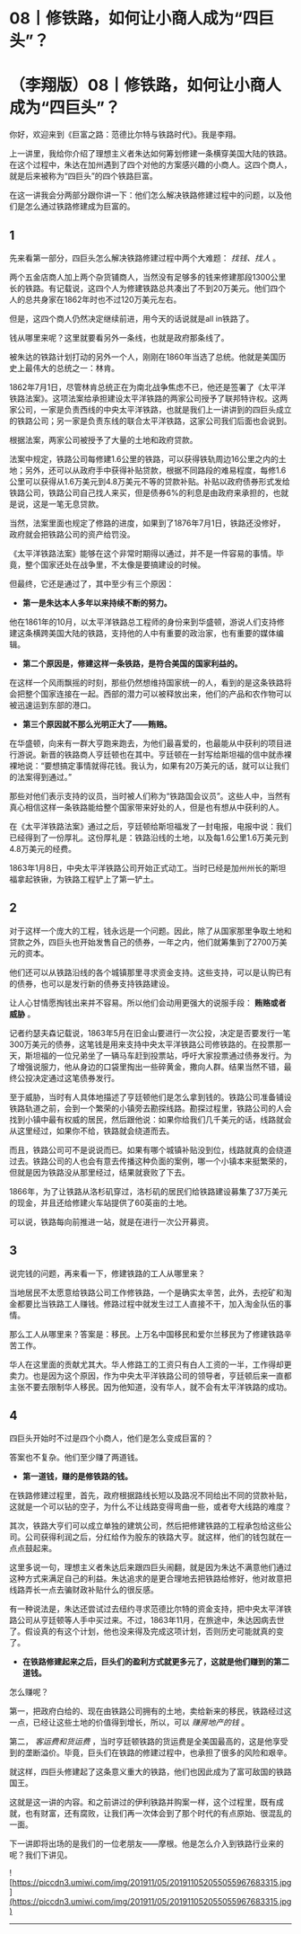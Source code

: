 # 08丨修铁路，如何让小商人成为“四巨头”？

# （李翔版）08丨修铁路，如何让小商人成为“四巨头”？

你好，欢迎来到《巨富之路：范德比尔特与铁路时代》。我是李翔。

上一讲里，我给你介绍了理想主义者朱达如何筹划修建一条横穿美国大陆的铁路。在这个过程中，朱达在加州遇到了四个对他的方案感兴趣的小商人。这四个商人，就是后来被称为“四巨头”的四个铁路巨富。

在这一讲我会分两部分跟你讲一下：他们怎么解决铁路修建过程中的问题，以及他们是怎么通过铁路修建成为巨富的。

## 1

先来看第一部分，四巨头怎么解决铁路修建过程中两个大难题： *找钱、找人* 。

两个五金店商人加上两个杂货铺商人，当然没有足够多的钱来修建那段1300公里长的铁路。有记载说，这四个人为修建铁路总共凑出了不到20万美元。他们四个人的总共身家在1862年时也不过120万美元左右。

但是，这四个商人仍然决定继续前进，用今天的话说就是all in铁路了。

钱从哪里来呢？这里就要看另外一条线，也就是政府那条线了。

被朱达的铁路计划打动的另外一个人，刚刚在1860年当选了总统。他就是美国历史上最伟大的总统之一：林肯。

1862年7月1日，尽管林肯总统正在为南北战争焦虑不已，他还是签署了《太平洋铁路法案》。这项法案给承担建设太平洋铁路的两家公司授予了联邦特许权。这两家公司，一家是负责西线的中央太平洋铁路，也就是我们上一讲讲到的四巨头成立的铁路公司；另一家是负责东线的联合太平洋铁路，这家公司我们后面也会说到。

根据法案，两家公司被授予了大量的土地和政府贷款。

法案中规定，铁路公司每修建1.6公里的铁路，可以获得铁轨周边16公里之内的土地；另外，还可以从政府手中获得补贴贷款，根据不同路段的难易程度，每修1.6公里可以获得从1.6万美元到4.8万美元不等的贷款补贴。补贴以政府债券形式发给铁路公司，铁路公司自己找人来买，但是债券6%的利息是由政府来承担的，也就是说，这是一笔无息贷款。

当然，法案里面也规定了修路的进度，如果到了1876年7月1日，铁路还没修好，政府就会把铁路公司的资产给罚没。

《太平洋铁路法案》能够在这个非常时期得以通过，并不是一件容易的事情。毕竟，整个国家还处在战争里，不太像是要搞建设的时候。

但最终，它还是通过了，其中至少有三个原因：

* **第一是朱达本人多年以来持续不断的努力。** 

他在1861年的10月，以太平洋铁路总工程师的身份来到华盛顿，游说人们支持修建这条横跨美国大陆的铁路，支持他的人中有重要的政治家，也有重要的媒体编辑。

* **第二个原因是，修建这样一条铁路，是符合美国的国家利益的。** 

在这样一个风雨飘摇的时刻，那些仍然想维持国家统一的人，看到的是这条铁路将会把整个国家连接在一起。西部的潜力可以被释放出来，他们的产品和农作物可以被迅速运到东部的港口。

* **第三个原因就不那么光明正大了——贿赂。** 

在华盛顿，向来有一群大亨跑来跑去，为他们最喜爱的，也最能从中获利的项目进行游说。新晋的铁路商人亨廷顿也在其中。亨廷顿在一封写给斯坦福的信中就赤裸裸地说：“要想搞定事情就得花钱。我认为，如果有20万美元的话，就可以让我们的法案得到通过。”

那些对他们表示支持的议员，当时被人们称为“铁路国会议员”。这些人中，当然有真心相信这样一条铁路能给整个国家带来好处的人，但是也有想从中获利的人。

在《太平洋铁路法案》通过之后，亨廷顿给斯坦福发了一封电报，电报中说：我们已经得到了一份厚礼。这份厚礼是：铁路沿线的土地，以及每1.6公里1.6万美元到4.8万美元的经费。

1863年1月8日，中央太平洋铁路公司开始正式动工。当时已经是加州州长的斯坦福拿起铁锹，为铁路工程铲上了第一铲土。

## 2

对于这样一个庞大的工程，钱永远是一个问题。因此，除了从国家那里争取土地和贷款之外，四巨头也开始发售自己的债券，一年之内，他们就筹集到了2700万美元的资本。

他们还可以从铁路沿线的各个城镇那里寻求资金支持。这些支持，可以是认购已有的债券，也可以是发行新的债券支持铁路建设。

让人心甘情愿掏钱出来并不容易。所以他们会动用更强大的说服手段： **贿赂或者威胁** 。

记者约瑟夫森记载说，1863年5月在旧金山要进行一次公投，决定是否要发行一笔300万美元的债券，这笔钱是用来支持中央太平洋铁路公司修铁路的。在投票那一天，斯坦福的一位兄弟坐了一辆马车赶到投票站，呼吁大家投票通过债券发行。为了增强说服力，他从身边的口袋里掏出一些碎黄金，撒向人群。结果当然不错，最终公投决定通过这笔债券发行。

至于威胁，当时有人具体地描述了亨廷顿他们是怎么拿到钱的。铁路公司准备铺设铁路轨道之前，会到一个繁荣的小镇旁去勘探线路。勘探过程里，铁路公司的人会找到小镇中最有权威的居民，然后跟他说：如果你给我们几千美元的话，线路就会从这里经过，如果你不给，铁路就会绕道而去。

而且，铁路公司可不是说说而已。如果有哪个城镇补贴没到位，线路就真的会绕道过去。铁路公司的人也会有意去传播这种负面的案例，哪一个小镇本来挺繁荣的，但就是因为铁路没从那里经过，结果就衰败了下去。

1866年，为了让铁路从洛杉矶穿过，洛杉矶的居民们给铁路建设募集了37万美元的现金，并且还给修建火车站提供了60英亩的土地。

可以说，铁路每向前推进一站，就是在进行一次公开募资。

## 3

说完钱的问题，再来看一下，修建铁路的工人从哪里来？

当地居民不太愿意给铁路公司工作修铁路，一个是确实太辛苦，此外，去挖矿和淘金都要比当铁路工人赚钱。修路过程中就发生过工人直接不干，加入淘金队伍的事情。

那么工人从哪里来？答案是：移民。上万名中国移民和爱尔兰移民为了修建铁路辛苦工作。

华人在这里面的贡献尤其大。华人修路工的工资只有白人工资的一半，工作得却更卖力。也是因为这个原因，作为中央太平洋铁路公司的领导者，亨廷顿后来一直都主张不要去限制华人移民。因为他知道，没有华人，就不会有太平洋铁路的成功。

## 4

四巨头开始时不过是四个小商人，他们是怎么变成巨富的？

答案也不复杂。他们至少赚了两道钱。

* **第一道钱，赚的是修铁路的钱。** 

在铁路修建过程里，首先，政府根据路线长短以及路况不同给出不同的贷款补贴，这就是一个可以钻的空子，为什么不让线路变得弯曲一些，或者夸大线路的难度？

其次，铁路大亨们可以成立单独的建筑公司，然后把修建铁路的工程承包给这些公司。公司获得利润之后，分红给作为股东的铁路大亨。就这样，他们的钱包就在一点点鼓起来。

这里多说一句，理想主义者朱达后来跟四巨头闹翻，就是因为朱达不满意他们通过这种方式来满足自己的利益。朱达追求的是更合理地去把铁路给修好，他对故意把线路弄长一点去骗财政补贴什么的很反感。

有一种说法是，朱达还尝试过去纽约寻求范德比尔特的资金支持，把中央太平洋铁路公司从亨廷顿等人手中买过来。不过，1863年11月，在旅途中，朱达因病去世了。假设真的有这个计划，他也没来得及完成这项计划，否则历史可能就真的变了。

* **在铁路修建起来之后，巨头们的盈利方式就更多元了，这就是他们赚到的第二道钱。** 

怎么赚呢？

第一，把政府白给的、现在由铁路公司拥有的土地，卖给新来的移民，铁路经过这一点，已经让这些土地的价值得到增长，所以，可以 *赚房地产的钱* 。

第二， *客运费和货运费* ，当时亨廷顿铁路的货运费是全美国最高的，这是他享受到的垄断溢价。毕竟，巨头们在铁路的修建过程中，也承担了很多的风险和艰辛。

就这样，四巨头修建起了这条意义重大的铁路，他们也因此成为了富可敌国的铁路国王。

这就是这一讲的内容。和之前讲过的伊利铁路并购案一样，这个过程里，既有成就，也有财富，还有腐败，让我们再一次体会到了那个时代的有点原始、很混乱的一面。

下一讲即将出场的是我们的一位老朋友——摩根。他是怎么介入到铁路行业来的呢？我们下讲见。

![https://piccdn3.umiwi.com/img/201911/05/201911052055055967683315.jpg](https://piccdn3.umiwi.com/img/201911/05/201911052055055967683315.jpg)

---
